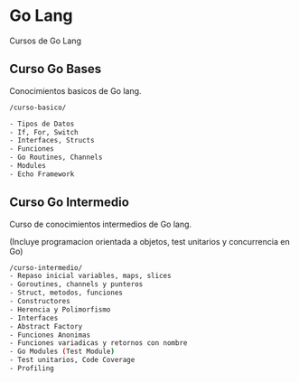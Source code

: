 
# Go Lang

Cursos de Go Lang

## Curso Go Bases

Conocimientos basicos de Go lang.

```bash
/curso-basico/

- Tipos de Datos
- If, For, Switch
- Interfaces, Structs
- Funciones
- Go Routines, Channels
- Modules
- Echo Framework
```

## Curso Go Intermedio

Curso de conocimientos intermedios de Go lang. 

(Incluye programacion orientada a objetos, test unitarios y concurrencia en Go)

```bash
/curso-intermedio/
- Repaso inicial variables, maps, slices
- Goroutines, channels y punteros
- Struct, metodos, funciones 
- Constructores
- Herencia y Polimorfismo
- Interfaces
- Abstract Factory
- Funciones Anonimas
- Funciones variadicas y retornos con nombre
- Go Modules (Test Module)
- Test unitarios, Code Coverage
- Profiling
```

